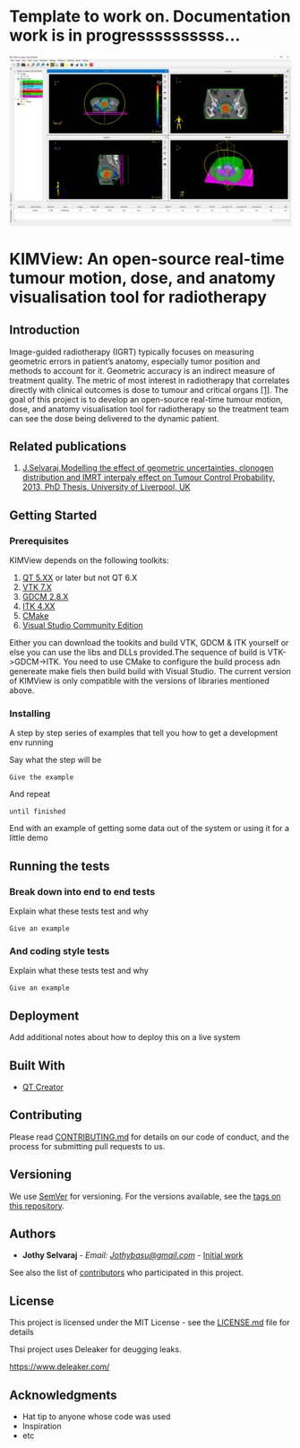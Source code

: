 # Template to work on. Documentation work is in progressssssssss...

![KIMView](https://github.com/Jothy/KIMView/blob/master/Icons/KIMView.png)

# KIMView: An open-source real-time tumour motion, dose, and anatomy visualisation tool for radiotherapy

## Introduction

Image-guided radiotherapy (IGRT) typically focuses on measuring geometric errors in patient’s anatomy, especially tumor position and methods to account for it. Geometric accuracy is an indirect measure of treatment quality. The metric of most interest in radiotherapy that correlates directly with clinical outcomes is dose to tumour and critical organs [[1]](https://pubmed.ncbi.nlm.nih.gov/20171515/). The goal of this project is to develop an open-source real-time tumour motion, dose, and anatomy visualisation tool for radiotherapy so the treatment team can see the dose being delivered to the dynamic patient.

## Related publications
1. [J.Selvaraj,Modelling the effect of geometric uncertainties, clonogen distribution and IMRT interpaly effect on Tumour Control Probability, 2013, PhD Thesis, University of Liverpool, UK](https://livrepository.liverpool.ac.uk/17533)


## Getting Started



### Prerequisites
KIMView depends on the following toolkits:
1. [QT 5.XX](https://www.qt.io/offline-installers) or later but not QT 6.X
2. [VTK 7.X](https://vtk.org/download/)
3. [GDCM 2.8.X](https://sourceforge.net/projects/gdcm/files/gdcm%202.x/)
4. [ITK 4.XX](https://itk.org/download/)
5. [CMake](https://cmake.org/download/)
6. [Visual Studio Community Edition](https://visualstudio.microsoft.com/vs/community/)

Either you can download the tookits and build VTK, GDCM & ITK yourself or else you can use the libs and DLLs provided.The sequence of build is VTK->GDCM->ITK. You need to use CMake to configure the build process adn genereate make fiels then build build with Visual Studio. The current version of KIMView is only compatible with the versions of libraries mentioned above.

### Installing

A step by step series of examples that tell you how to get a development env running

Say what the step will be

```
Give the example
```

And repeat

```
until finished
```

End with an example of getting some data out of the system or using it for a little demo

## Running the tests



### Break down into end to end tests

Explain what these tests test and why

```
Give an example
```

### And coding style tests

Explain what these tests test and why

```
Give an example
```

## Deployment

Add additional notes about how to deploy this on a live system

## Built With

* [QT Creator](https://www.qt.io/product/development-tools)


## Contributing

Please read [CONTRIBUTING.md](https://gist.github.com/PurpleBooth/b24679402957c63ec426) for details on our code of conduct, and the process for submitting pull requests to us.

## Versioning

We use [SemVer](http://semver.org/) for versioning. For the versions available, see the [tags on this repository](https://github.com/Jothy/KIMView/tags). 

## Authors

* **Jothy Selvaraj** - *Email: Jothybasu@gmail.com* - [Initial work](https://livrepository.liverpool.ac.uk/17533/)

See also the list of [contributors](https://github.com/your/project/contributors) who participated in this project.

## License

This project is licensed under the MIT License - see the [LICENSE.md](https://github.com/Jothy/KIMView/blob/bbe98d173ba6c38958d506e7451bf99b1e25b5a4/LICENSE) file for details

Thsi project uses Deleaker for deugging leaks.

https://www.deleaker.com/

## Acknowledgments

* Hat tip to anyone whose code was used
* Inspiration
* etc

